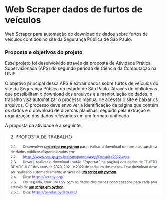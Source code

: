 # Web Scraper dados de furtos de veículos
Web Scraper para automação do download de dados sobre furtos de veículos contidos no site da Segurança Pública de São Paulo.

<h3>Proposta e objetivos do projeto</h3>
<p>Esse projeto foi desenvolvido através da proposta de Atividade Prática Supervisionada (APS) do segundo período de Ciência da Computação na UNIP.</p>
<p>O objetivo principal dessa APS é extrair dados sobre furtos de veículos do site da Segurança Pública do estado de São Paulo.
Através de bibliotecas que possibilitam o download dos arquivos e a 
manipulação de dados, o trabalho visa automatizar o processo manual de acessar o site e baixar os arquivos. O processo deve envolver a identificação da página que contém 
os dados e o download de diversas planilhas, seguido pela extração e organização 
dos dados relevantes em um formato unificado</p>

<p>A proposta da atividade é a seguinte:</p>
<img src="./assets/proposta.png">